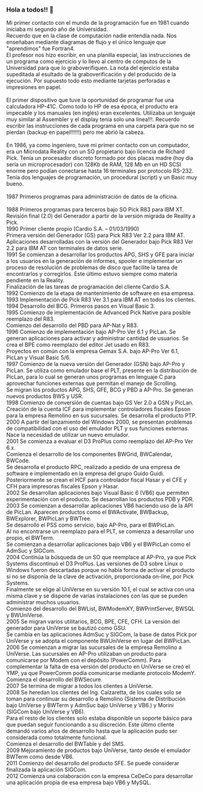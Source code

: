 ### Hola a todos!! 👋

Mi primer contacto con el mundo de la programación fue en 1981 cuando iniciaba mi segundo año de Universidad.<br/>
Recuerdo que en la clase de computación nadie entendía nada. Nos enseñaban mediante diagramas de flujo y el único lenguaje que "aprendimos" fue Fortran4. <br/>
El profesor nos hizo escribir, en una planilla especial, las instrucciones de un programa como ejercicio y lo llevo al centro de cómputos de la Universidad para que lo graboverifiquen. La nota del ejercicio estaba supeditada al esultado de la graboverificación y del producido de la ejecución. Por supuesto todo esto mediante tarjetas perforadas e impresiones en papel.<br/><br/>
El primer dispositivo que tuve la oportunidad de programar fue una calculadora HP-41C. Como todo lo HP de esa época, el producto era impecable y los manuales (en inglés) eran excelentes. Utilizaba un lenguaje muy similar al Assembler y el display tenia solo una linea!!!. Recuerdo escribir las instrucciones de cada programa en una carpeta para que no se pierdan (backup en papel!!!!!!) pero me abrió la cabeza.<br/><br/>
En 1986, ya como ingeniero, tuve mi primer contacto con un computador, era un Microdata Reality con un SO propietario bajo licencia de Richard Pick. Tenía un procesador discreto formado por dos placas madre (hoy dia sería un microprocesador) con 128Kb de RAM, 128 Mb en un HD SCSI enorme pero podían conectarse hasta 16 terminales por protocolo RS-232. Tenía dos lenguajes de programación, un procedural (script) y un Basic muy bueno.<br/><br/>
1987  	Primeros programas para administración de datos de la oficina.<br/><br/>
1988  	Primeros programas para terceros bajo SO Pick R83 para IBM XT.<br/>
      	Revisión final (2.0) del Generador a partir de la versión migrada de Reality a Pick.<br/>
1990	Primer cliente propio (Cardio S.A. – 01/03/1990)<br/>
	Primera versión del Generador (GS) para Pick R83 Ver 2.2 para IBM AT.<br/>
	Aplicaciones desarrolladas con la versión del Generador bajo Pick R83 Ver 2.2 para IBM AT con terminales de datos serie.<br/>
1991	Se comienzan a desarrollar los productos APG, SHS y GFE para iniciar a los usuarios en la generación de informes, spooler e implementar un proceso de resolución de problemas de disco que facilite la tarea de encontrarlos y corregirlos. Este último estuvo siempre como materia pendiente en la Reality.<br/>
	Finalización de las tareas de programación del cliente Cardio S.A.<br/>
1992	Comienzo de la etapa de mantenimiento de software en esa empresa.<br/>
1993	Implementación de Pick R83 Ver 3.1 para IBM AT en todos los clientes.<br/>
1994	Desarrollo del BCG. Primeros pasos en Visual Basic 3.<br/>
1995	Comienzo de implementación de Advanced Pick Native para posible reemplazo del R83.<br/>
	Comienzo del desarrollo del PBD para AP-Nat y R83.<br/>
1996	Comienzo de implementación bajo AP-Pro Ver 6.1 y PicLan. Se generan aplicaciones para activar y administrar cantidad de usuarios. Se crea el BPE como reemplazo del editor Jet usado en R83.<br/>
	Proyectos en común con la empresa Gemax S.A. bajo AP-Pro Ver 6.1, PicLan y Visual Basic 5/6.<br/>
1997	Comienzo de la nueva versión del Generador (GSN) bajo AP-Pro y PicLan. Se utiliza como emulador base el PLT, presente en la distribución de PicLan, para lo cual se generan unos programas en lenguaje C para aprovechar funciones externas que permitan el manejo de Scrolling.<br/>
	Se migran los productos APG, SHS, GFE, BCG y PBD a AP-Pro. Se generan nuevos productos BWS y USR.<br/>
1998	Comienzo de conversión de cuentas bajo GS Ver 2.0 a GSN y PicLan. Creación de la cuenta ICF para implementar controladores fiscales Epson para la empresa Remolino en sus sucursales. Se desarrolla el producto PTP.<br/>
2000	A partir del lanzamiento del Windows 2000, se presentan problemas de compatibilidad con el uso del emulador PLT y sus funciones externas. Nace la necesidad de utilizar un nuevo emulador.<br/>
2001	Se comienza a evaluar el D3 ProPlus como reemplazo del AP-Pro Ver 6.x.<br/>
	Comienza el desarrollo de los componentes BWGrid, BWCalendar, BWCode.<br/>
	Se desarrolla el producto RPC, realizado a pedido de una empresa de software e implementado en la empresa del grupo Guido Guidi. Posteriormente se crean el HCF para controlador fiscal Hasar y el CFE y CFH para impresoras fiscales Epson y Hasar.<br/>
2002	Se desarrollan aplicaciones bajo Visual Basic 6 (VB6) que permiten experimentación con el producto. Se desarrollan los productos PDB y PDR.<br/>
2003	Se comienzan a desarrollar aplicaciones VB6 haciendo uso de la API de PicLan. Aparecen productos como el BWActivate, BWBackup, BWExplorer, BWPicLan y BWTree.<br/>
	Se desarrolló el PSS como servicio, bajo AP-Pro, para el BWPicLan.<br/>
	Al no encontrarse un reemplazo para el PLT, se comienza a desarrollar uno propio, el BWTerm.<br/>
	Se comienzan a desarrollar aplicaciones bajo VB6 y el BWPicLan como el AdmSuc y SIGCom.<br/>
2004	Continúa la búsqueda de un SO que reemplace al AP-Pro, ya que Pick Systems discontinuó el D3 ProPlus. Las versiones de D3 sobre Linux o Windows fueron descartadas porque no había forma de activar el producto si no se disponía de la clave de activación, proporcionada on-line, por Pick Systems.<br/>
	Finalmente se elige al UniVerse en su versión 10.1, el cual se activa con una misma clave y se dispone de varias instalaciones con las que se pueden administrar muchos usuarios.<br/>
	Comienzo del desarrollo del BWList, BWModemXY, BWPrintServer, BWSQL y BWUniVerse.<br/>
2005	Se migran varios utilitarios, BCG, BPE, CFE, CFH. La versión del generador para UniVerse se bautizó como GSU.<br/>
	Se cambia en las aplicaciones AdmSuc y SIGCom, la base de datos Pick por UniVerse y se adopta el componente BWUniVerse en lugar del BWPicLan.<br/>
2006	Se comienzan a migrar las sucursales de la empresa Remolino a UniVerse. Las sucursales en AP-Pro utilizaban un producto para comunicarse por Modem con el depósito (PowerComm). Para complementar la falta de esa versión del producto en UniVerse se creó el YMP, ya que PowerComm podía comunicarse mediante protocolo ModemY.
	Comienza el desarrollo del BWSecure.<br/>
2007	Se termina de migrar a todos los clientes a UniVerse.<br/>
2008	Se heredan los clientes del Ing. Calzaretta, de los cuales solo se toman para continuar su desarrollo a Remolino (Sistema de Distribución bajo UniVerse y BWTerm y AdmSuc bajo UniVerse y VB6.) y Morini (SIGCom bajo UniVerse y VB6).<br/>
Para el resto de los clientes solo estaba disponible un soporte básico para que puedan seguir funcionando a su discreción. Este último cliente demandó varios años de desarrollo hasta que la aplicación pudo ser considerada como totalmente funcional.<br/>
	Comienza el desarrollo del BWTable y del SMS.<br/>
2009	Mejoramiento de productos bajo UniVerse, tanto desde el emulador BWTerm como desde VB6.<br/>
2011	Comienzo del desarrollo del producto SFE. Se puede considerar finalizada la aplicación SIGCom.<br/>
2012	Comienza una colaboración con la empresa CeDeCo para desarrollar una aplicación propia de esa empresa bajo VB6 y MySQL.
